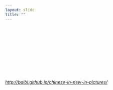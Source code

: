 ```yaml
---
layout: slide
title: ""
---
```


<section>
<iframe  class="stretch" frameborder="0" marginheight="0" marginwidth="0" data-src="//baibi.github.io/chinese-in-nsw-in-pictures/#/"></iframe>
<h6><a class="external" href="http://baibi.github.io/chinese-in-nsw-in-pictures/">http://baibi.github.io/chinese-in-nsw-in-pictures/</a></h6>
</section>

